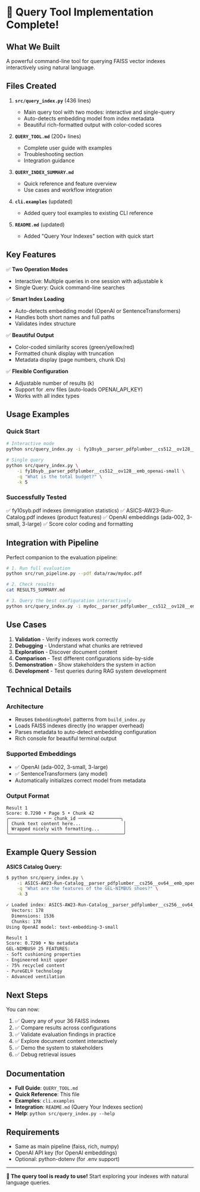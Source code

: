# 🎉 Query Tool Implementation Complete!

## What We Built

A powerful command-line tool for querying FAISS vector indexes interactively using natural language.

## Files Created

1. **`src/query_index.py`** (436 lines)
   - Main query tool with two modes: interactive and single-query
   - Auto-detects embedding model from index metadata
   - Beautiful rich-formatted output with color-coded scores
   
2. **`QUERY_TOOL.md`** (200+ lines)
   - Complete user guide with examples
   - Troubleshooting section
   - Integration guidance
   
3. **`QUERY_INDEX_SUMMARY.md`**
   - Quick reference and feature overview
   - Use cases and workflow integration
   
4. **`cli.examples`** (updated)
   - Added query tool examples to existing CLI reference

5. **`README.md`** (updated)
   - Added "Query Your Indexes" section with quick start

## Key Features

✅ **Two Operation Modes**
- Interactive: Multiple queries in one session with adjustable k
- Single Query: Quick command-line searches

✅ **Smart Index Loading**
- Auto-detects embedding model (OpenAI or SentenceTransformers)
- Handles both short names and full paths
- Validates index structure

✅ **Beautiful Output**
- Color-coded similarity scores (green/yellow/red)
- Formatted chunk display with truncation
- Metadata display (page numbers, chunk IDs)

✅ **Flexible Configuration**
- Adjustable number of results (k)
- Support for .env files (auto-loads OPENAI_API_KEY)
- Works with all index types

## Usage Examples

### Quick Start
```bash
# Interactive mode
python src/query_index.py -i fy10syb__parser_pdfplumber__cs512__ov128__emb_openai-small

# Single query
python src/query_index.py \
    -i fy10syb__parser_pdfplumber__cs512__ov128__emb_openai-small \
    -q "What is the total budget?" \
    -k 5
```

### Successfully Tested
✅ fy10syb.pdf indexes (immigration statistics)
✅ ASICS-AW23-Run-Catalog.pdf indexes (product features)
✅ OpenAI embeddings (ada-002, 3-small, 3-large)
✅ Score color coding and formatting

## Integration with Pipeline

Perfect companion to the evaluation pipeline:

```bash
# 1. Run full evaluation
python src/run_pipeline.py --pdf data/raw/mydoc.pdf

# 2. Check results
cat RESULTS_SUMMARY.md

# 3. Query the best configuration interactively
python src/query_index.py -i mydoc__parser_pdfplumber__cs512__ov128__emb_ada-002
```

## Use Cases

1. **Validation** - Verify indexes work correctly
2. **Debugging** - Understand what chunks are retrieved
3. **Exploration** - Discover document content
4. **Comparison** - Test different configurations side-by-side
5. **Demonstration** - Show stakeholders the system in action
6. **Development** - Test queries during RAG system development

## Technical Details

### Architecture
- Reuses `EmbeddingModel` patterns from `build_index.py`
- Loads FAISS indexes directly (no wrapper overhead)
- Parses metadata to auto-detect embedding configuration
- Rich console for beautiful terminal output

### Supported Embeddings
- ✅ OpenAI (ada-002, 3-small, 3-large)
- ✅ SentenceTransformers (any model)
- Automatically initializes correct model from metadata

### Output Format
```
Result 1
Score: 0.7290 • Page 5 • Chunk 42
╭──────────────── chunk_id ────────────────╮
│ Chunk text content here...                │
│ Wrapped nicely with formatting...         │
╰───────────────────────────────────────────╯
```

## Example Query Session

**ASICS Catalog Query:**
```bash
$ python src/query_index.py \
    -i ASICS-AW23-Run-Catalog__parser_pdfplumber__cs256__ov64__emb_openai-small \
    -q "What are the features of the GEL-NIMBUS shoes?" \
    -k 3

✓ Loaded index: ASICS-AW23-Run-Catalog__parser_pdfplumber__cs256__ov64__emb_openai-small
  Vectors: 178
  Dimensions: 1536
  Chunks: 178
Using OpenAI model: text-embedding-3-small

Result 1
Score: 0.7290 • No metadata
GEL-NIMBUS® 25 FEATURES:
- Soft cushioning properties
- Engineered knit upper
- 75% recycled content
- PureGEL® technology
- Advanced ventilation
```

## Next Steps

You can now:

1. ✅ Query any of your 36 FAISS indexes
2. ✅ Compare results across configurations
3. ✅ Validate evaluation findings in practice
4. ✅ Explore document content interactively
5. ✅ Demo the system to stakeholders
6. ✅ Debug retrieval issues

## Documentation

- **Full Guide**: `QUERY_TOOL.md`
- **Quick Reference**: This file
- **Examples**: `cli.examples`
- **Integration**: `README.md` (Query Your Indexes section)
- **Help**: `python src/query_index.py --help`

## Requirements

- Same as main pipeline (faiss, rich, numpy)
- OpenAI API key (for OpenAI embeddings)
- Optional: python-dotenv (for .env support)

---

**🎉 The query tool is ready to use!** Start exploring your indexes with natural language queries.
